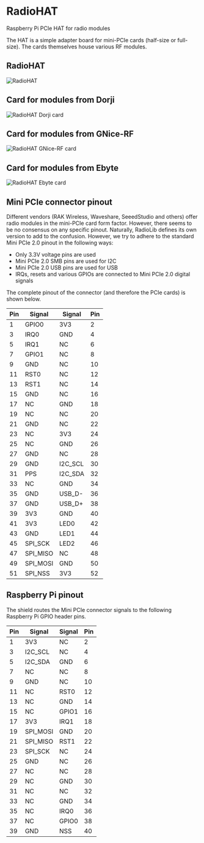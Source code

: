 # RadioHAT
Raspberry Pi PCIe HAT for radio modules

The HAT is a simple adapter board for mini-PCIe cards (half-size or full-size). The cards themselves house various RF modules.

## RadioHAT
![RadioHAT](https://github.com/radiolib-org/RadioHAT/releases/latest/download/RadioHAT-3D_top.png?raw=true)

## Card for modules from Dorji
![RadioHAT Dorji card](https://github.com/radiolib-org/RadioHAT/releases/latest/download/RadioHAT_Card_Dorji-3D_top.png)

## Card for modules from GNice-RF
![RadioHAT GNice-RF card](https://github.com/radiolib-org/RadioHAT/releases/latest/download/RadioHAT_Card_GNiceRF-3D_top.png)

## Card for modules from Ebyte
![RadioHAT Ebyte card](https://github.com/radiolib-org/RadioHAT/releases/latest/download/RadioHAT_Card_Ebyte-3D_top.png)

## Mini PCIe connector pinout
Different vendors (RAK Wireless, Waveshare, SeeedStudio and others) offer radio modules in the mini-PCIe card form factor. However, there seems to be no consensus on any specific pinout. Naturally, RadioLib defines its own version to add to the confusion. However, we try to adhere to the standard Mini PCIe 2.0 pinout in the following ways:

* Only 3.3V voltage pins are used
* Mini PCIe 2.0 SMB pins are used for I2C
* Mini PCIe 2.0 USB pins are used for USB
* IRQs, resets and various GPIOs are connected to Mini PCIe 2.0 digital signals

The complete pinout of the connector (and therefore the PCIe cards) is shown below.

| Pin | Signal   | Signal   | Pin |
| --- | -------- | -------- | --- |
|   1 | GPIO0    | 3V3      | 2   |
|   3 | IRQ0     | GND      | 4   |
|   5 | IRQ1     | NC       | 6   |
|   7 | GPIO1    | NC       | 8   |
|   9 | GND      | NC       | 10  |
|  11 | RST0     | NC       | 12  |
|  13 | RST1     | NC       | 14  |
|  15 | GND      | NC       | 16  |
|  17 | NC       | GND      | 18  |
|  19 | NC       | NC       | 20  |
|  21 | GND      | NC       | 22  |
|  23 | NC       | 3V3      | 24  |
|  25 | NC       | GND      | 26  |
|  27 | GND      | NC       | 28  |
|  29 | GND      | I2C_SCL  | 30  |
|  31 | PPS      | I2C_SDA  | 32  |
|  33 | NC       | GND      | 34  |
|  35 | GND      | USB_D-   | 36  |
|  37 | GND      | USB_D+   | 38  |
|  39 | 3V3      | GND      | 40  |
|  41 | 3V3      | LED0     | 42  |
|  43 | GND      | LED1     | 44  |
|  45 | SPI_SCK  | LED2     | 46  |
|  47 | SPI_MISO | NC       | 48  |
|  49 | SPI_MOSI | GND      | 50  |
|  51 | SPI_NSS  | 3V3      | 52  |

## Raspberry Pi pinout

The shield routes the Mini PCIe connector signals to the following Raspberry Pi GPIO header pins.

| Pin | Signal   | Signal   | Pin |
| --- | -------- | -------- | --- |
|   1 | 3V3      | NC       | 2   |
|   3 | I2C_SCL  | NC       | 4   |
|   5 | I2C_SDA  | GND      | 6   |
|   7 | NC       | NC       | 8   |
|   9 | GND      | NC       | 10  |
|  11 | NC       | RST0     | 12  |
|  13 | NC       | GND      | 14  |
|  15 | NC       | GPIO1    | 16  |
|  17 | 3V3      | IRQ1     | 18  |
|  19 | SPI_MOSI | GND      | 20  |
|  21 | SPI_MISO | RST1     | 22  |
|  23 | SPI_SCK  | NC       | 24  |
|  25 | GND      | NC       | 26  |
|  27 | NC       | NC       | 28  |
|  29 | NC       | GND      | 30  |
|  31 | NC       | NC       | 32  |
|  33 | NC       | GND      | 34  |
|  35 | NC       | IRQ0     | 36  |
|  37 | NC       | GPIO0    | 38  |
|  39 | GND      | NSS      | 40  |

